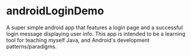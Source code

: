 # androidLoginDemo

A super simple android app that features a login page and a successful login message displaying user info.
This app is intended to be a learning tool for teaching myself Java, and Android's development
patterns/paradigms.
